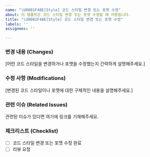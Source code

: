 ```yaml
---
name: "\U0001F48E[Style] 코드 스타일 변경 또는 포맷 수정"
about: 이 템플릿은 코드 스타일 변경 또는 포맷 수정할 때 사용됩니다.
title: "\U0001F48E[Style] 코드 스타일 변경 또는 포맷 수정"
labels: ''
assignees: ''

---
```


### 변경 내용 (Changes)
[어떤 코드 스타일을 변경하거나 포맷을 수정했는지 간략하게 설명해주세요.]

### 수정 사항 (Modifications)
[변경된 코드 스타일이나 포맷에 대한 구체적인 내용을 설명해주세요.]

### 관련 이슈 (Related Issues)
관련된 이슈가 있다면 여기에 링크를 기재해주세요.

### 체크리스트 (Checklist)
- [ ] 코드 스타일 변경 또는 포맷 수정 완료
- [ ] 리뷰 요청
